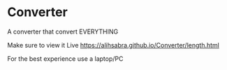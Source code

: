 # Converter
A converter that convert EVERYTHING

Make sure to view it Live https://alihsabra.github.io/Converter/length.html

For the best experience use a laptop/PC
